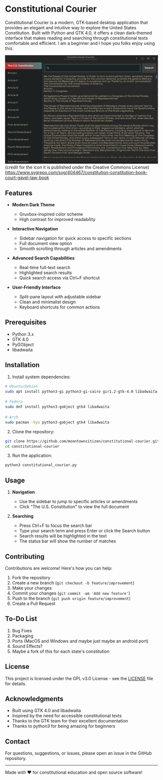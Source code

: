 # Constitutional Courier

Constitutional Courier is a modern, GTK-based desktop application that provides an elegant and intuitive way to explore the United States Constitution. Built with Python and GTK 4.0, it offers a clean dark-themed interface that makes reading and searching through constitutional texts comfortable and efficient. I am a beginner and I hope you folks enjoy using this.

![Constitutional Courier Screenshot](app.png)
(credit for the icon it is published under the Creative Commons License)
https://www.svgrepo.com/svg/404467/constitution-constitution-book-court-gavel-law-book

## Features

- **Modern Dark Theme**
  - Gruvbox-inspired color scheme
  - High contrast for improved readability

- **Interactive Navigation**
  - Sidebar navigation for quick access to specific sections
  - Full document view option
  - Smooth scrolling through articles and amendments

- **Advanced Search Capabilities**
  - Real-time full-text search
  - Highlighted search results
  - Quick search access via Ctrl+F shortcut

- **User-Friendly Interface**
  - Split-pane layout with adjustable sidebar
  - Clean and minimalist design
  - Keyboard shortcuts for common actions

## Prerequisites

- Python 3.x
- GTK 4.0
- PyGObject
- libadwaita

## Installation

1. Install system dependencies:
```bash
# Ubuntu/Debian
sudo apt install python3-gi python3-gi-cairo gir1.2-gtk-4.0 libadwaita-1-0

# Fedora
sudo dnf install python3-gobject gtk4 libadwaita

# Arch
sudo pacman -Syu python3-gobject gtk4 libadwaita
```

2. Clone the repository:
```bash
git clone https://github.com/moontowncitizen/constitutional-courier.git
cd constitutional-courier
```

3. Run the application:
```bash
python3 constitutional_courier.py
```

## Usage

1. **Navigation**
   - Use the sidebar to jump to specific articles or amendments
   - Click "The U.S. Constitution" to view the full document

2. **Searching**
   - Press Ctrl+F to focus the search bar
   - Type your search term and press Enter or click the Search button
   - Search results will be highlighted in the text
   - The status bar will show the number of matches

## Contributing

Contributions are welcome! Here's how you can help:

1. Fork the repository
2. Create a new branch (`git checkout -b feature/improvement`)
3. Make your changes
4. Commit your changes (`git commit -am 'Add new feature'`)
5. Push to the branch (`git push origin feature/improvement`)
6. Create a Pull Request

## To-Do List

1. Bug Fixes
2. Packaging
3. Ports (MacOS and Windows and maybe just maybe an android port)
4. Sound Effects?
5. Maybe a fork of this for each state's constitution

## License

This project is licensed under the GPL v3.0 License - see the [LICENSE](LICENSE) file for details.

## Acknowledgments

- Built using GTK 4.0 and libadwaita
- Inspired by the need for accessible constitutional texts
- Thanks to the GTK team for their excellent documentation
- Thanks to python3 for being amazing for beginners

## Contact

For questions, suggestions, or issues, please open an issue in the GitHub repository.

---

Made with ❤️ for constitutional education and open source software!
